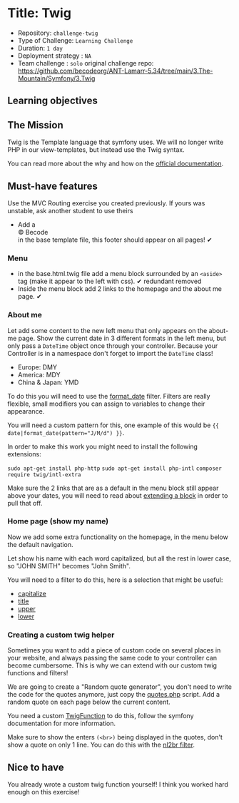 # Title: Twig

- Repository: `challenge-twig`
- Type of Challenge: `Learning Challenge`
- Duration: `1 day`
- Deployment strategy : `NA`
- Team challenge : `solo`
  original challenge repo: https://github.com/becodeorg/ANT-Lamarr-5.34/tree/main/3.The-Mountain/Symfony/3.Twig
## Learning objectives

## The Mission
Twig is the Template language that symfony uses. We will no longer write PHP in our view-templates, but instead use the Twig syntax.

You can read more about the why and how on the [official documentation](https://twig.symfony.com/).

## Must-have features
Use the MVC Routing exercise you created previously. If yours was unstable, ask another student to use theirs
- Add a <footer>&copy; Becode</footer> in the base template file, this footer should appear on all pages! ✔

### Menu
- in the base.html.twig file add a menu block surrounded by an ``<aside>`` tag (make it appear to the left with css). ✔ redundant removed
- Inside the menu block add 2 links to the homepage and the about me page.  ✔

### About me
Let add some content to the new left menu that only appears on the about-me page. 
Show the current date in 3 different formats in the left menu, but only pass a `DateTime` object once through your controller.
Because your Controller is in a namespace don't forget to import the `DateTime` class!

- Europe: DMY
- America: MDY
- China & Japan: YMD

To do this you will need to use the [format_date](https://twig.symfony.com/doc/3.x/filters/format_date.html) filter.
Filters are really flexible, small modifiers you can assign to variables to change their appearance.

You will need a custom pattern for this, one example of this would be `{{ date|format_date(pattern="J/M/d") }}`.

In order to make this work you might need to install the following extensions:

`sudo apt-get install php-http`
`sudo apt-get install php-intl`
`composer require twig/intl-extra`

Make sure the 2 links that are as a default in the menu block still appear above your dates, you will need to read about
[extending a block](https://twig.symfony.com/doc/3.x/tags/extends.html#child-template) in order to pull that off.

### Home page (show my name)
Now we add some extra functionality on the homepage, in the menu below the default navigation.

Let show his name with each word capitalized, but all the rest in lower case, so "JOHN SMITH" becomes "John Smith".

You will need to a filter to do this, here is a selection that might be useful:

- [capitalize](https://twig.symfony.com/doc/3.x/filters/capitalize.html)
- [title](https://twig.symfony.com/doc/3.x/filters/title.html)
- [upper](https://twig.symfony.com/doc/3.x/filters/upper.html)
- [lower](https://twig.symfony.com/doc/3.x/filters/lower.html)

### Creating a custom twig helper
Sometimes you want to add a piece of custom code on several places in your website, and always passing the same code to your controller can become cumbersome.
This is why we can extend with our custom twig functions and filters!

We are going to create a "Random quote generator", you don't need to write the code for the quotes anymore, just copy the [quotes.php](quotes.php) script. Add a random quote on each page below the current content.

You need a custom [TwigFunction](https://symfony.com/doc/current/templating/twig_extension.html) to do this, follow the symfony documentation for more information.

Make sure to show the enters ```(<br>)``` being displayed in the quotes, don't show a quote on only 1 line.
You can do this with the [nl2br filter](https://twig.symfony.com/doc/3.x/filters/nl2br.html).




## Nice to have
You already wrote a custom twig function yourself! I think you worked hard enough on this exercise!